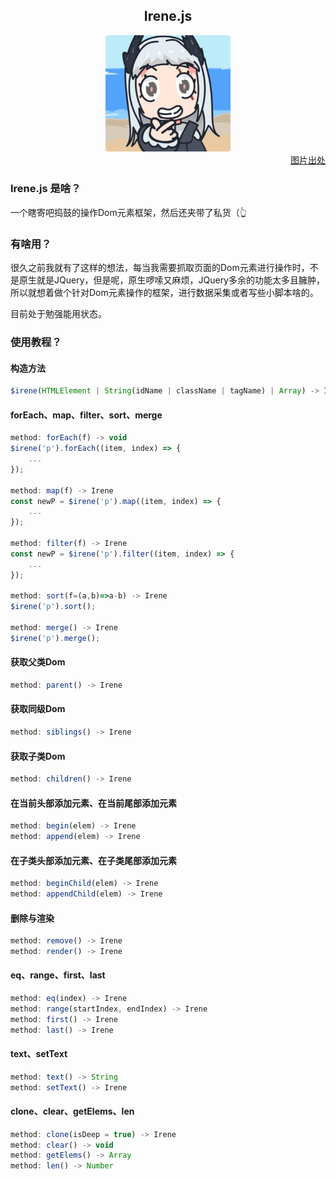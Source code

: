 <div align="center">
    <h2>Irene.js</h2>
</div>
<div align=center>
    <img style="border-radius: 4px" src="./irene.png" width="200" title="https://www.bilibili.com/video/BV11Y4y1b781" />
</div>
<div align="right">
    <a href="https://www.bilibili.com/video/BV11Y4y1b781">图片出处</a>
</div>


### Irene.js 是啥？
一个瞎寄吧捣鼓的操作Dom元素框架，然后还夹带了私货（👆

### 有啥用？
很久之前我就有了这样的想法，每当我需要抓取页面的Dom元素进行操作时，不是原生就是JQuery，但是呢，原生啰嗦又麻烦，JQuery多余的功能太多且臃肿，所以就想着做个针对Dom元素操作的框架，进行数据采集或者写些小脚本啥的。

目前处于勉强能用状态。

### 使用教程？

#### 构造方法
```javascript
$irene(HTMLElement | String(idName | className | tagName) | Array) -> Irene
```

#### forEach、map、filter、sort、merge
```javascript
method: forEach(f) -> void
$irene('p').forEach((item, index) => {
    ...
});

method: map(f) -> Irene
const newP = $irene('p').map((item, index) => {
    ...
});

method: filter(f) -> Irene
const newP = $irene('p').filter((item, index) => {
    ...
});

method: sort(f=(a,b)=>a-b) -> Irene
$irene('p').sort();

method: merge() -> Irene
$irene('p').merge();
```

#### 获取父类Dom
```javascript
method: parent() -> Irene
```

#### 获取同级Dom
```javascript
method: siblings() -> Irene
```

#### 获取子类Dom
```javascript
method: children() -> Irene
```

#### 在当前头部添加元素、在当前尾部添加元素
```javascript
method: begin(elem) -> Irene
method: append(elem) -> Irene
```

#### 在子类头部添加元素、在子类尾部添加元素
```javascript
method: beginChild(elem) -> Irene
method: appendChild(elem) -> Irene
```

#### 删除与渲染
```javascript
method: remove() -> Irene
method: render() -> Irene
```

#### eq、range、first、last
```javascript
method: eq(index) -> Irene
method: range(startIndex, endIndex) -> Irene
method: first() -> Irene
method: last() -> Irene
```

#### text、setText
```javascript
method: text() -> String
method: setText() -> Irene
```

#### clone、clear、getElems、len
```javascript
method: clone(isDeep = true) -> Irene
method: clear() -> void
method: getElems() -> Array
method: len() -> Number
```